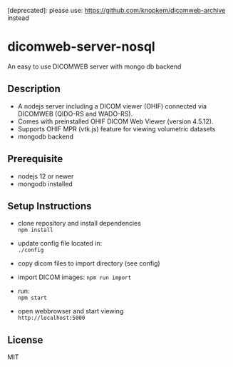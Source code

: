 [deprecated]: please use: https://github.com/knopkem/dicomweb-archive instead

# dicomweb-server-nosql

An easy to use DICOMWEB server with mongo db backend

## Description
* A nodejs server including a DICOM viewer (OHIF) connected via DICOMWEB (QIDO-RS and WADO-RS).
* Comes with preinstalled OHIF DICOM Web Viewer (version 4.5.12).
* Supports OHIF MPR (vtk.js) feature for viewing volumetric datasets
* mongodb backend

## Prerequisite

* nodejs 12 or newer
* mongodb installed

## Setup Instructions

* clone repository and install dependencies  
  ```npm install```

* update config file located in:  
  ```./config```

* copy dicom files to import directory (see config)

* import DICOM images:
  ```npm run import```

* run:  
  ```npm start```

* open webbrowser and start viewing  
  ```http://localhost:5000```

## License
MIT

